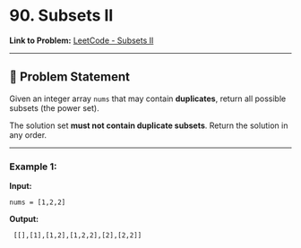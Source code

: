# 90. Subsets II

**Link to Problem:** [LeetCode - Subsets II](https://leetcode.com/problems/subsets-ii/)

---

## 📌 Problem Statement

Given an integer array `nums` that may contain **duplicates**, return all possible subsets (the power set).

The solution set **must not contain duplicate subsets**. Return the solution in any order.

---

### Example 1:

**Input:**
```text
nums = [1,2,2]
```

**Output:**
```text
 [[],[1],[1,2],[1,2,2],[2],[2,2]]
```
